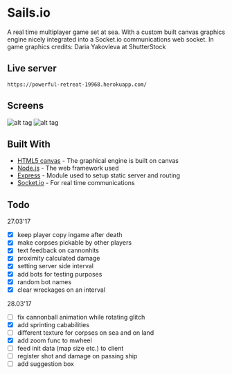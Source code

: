 # Sails.io
A real time multiplayer game set at sea. 
With a custom built canvas graphics engine nicely integrated into a Socket.io communications web socket.
In game graphics credits: Daria Yakovleva at ShutterStock


## Live server

```
https://powerful-retreat-19968.herokuapp.com/
```

## Screens
![alt tag](https://i.gyazo.com/1a5b49d40f47cb1426e35d94c7f6b8bc.png)
![alt tag](https://i.gyazo.com/6db009aeeca87ba1a97f09c0d7311d75.png)

## Built With

* [HTML5 canvas](https://www.w3schools.com/html/html5_canvas.asp) - The graphical engine is built on canvas
* [Node.js](https://nodejs.org/en/) - The web framework used
* [Express](https://maven.apache.org/) - Module used to setup static server and routing
* [Socket.io](https://rometools.github.io/rome/) - For real time communications

## Todo
27.03'17
- [x] keep player copy ingame after death
- [x] make corpses pickable by other players
- [x] text feedback on cannonhits
- [x] proximity calculated damage
- [x] setting server side interval
- [x] add bots for testing purposes
- [x] random bot names
- [x] clear wreckages on an interval

28.03'17
- [ ] fix cannonball animation while rotating glitch
- [x] add sprinting cababilities
- [ ] different texture for corpses on sea and on land
- [x] add zoom func to mwheel
- [ ] feed init data (map size etc.) to client
- [ ] register shot and damage on passing ship
- [ ] add suggestion box
